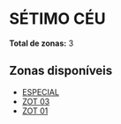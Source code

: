 # SÉTIMO CÉU

**Total de zonas:** 3

## Zonas disponíveis

- [ESPECIAL](./especial.md)
- [ZOT 03](./zot-03.md)
- [ZOT 01](./zot-01.md)